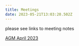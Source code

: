 ```yaml
---
title: Meetings
date: 2023-05-21T13:03:20.502Z
---
```

please see links to meeting notes 

[AGM   April 2023](public/img/agm_minutes_april_2023.pdf)